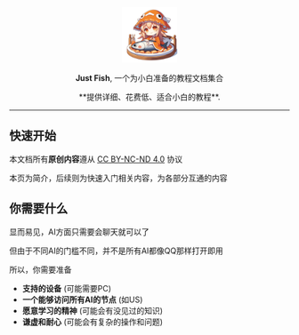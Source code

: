 <body>
<p align="center">
    <a href="#" target="_blank" rel="noopener noreferrer">
        <img width="100" src="static/img/logo.png" alt="justfish logo" />
    </a>
</p>

<p align="center"><b>Just Fish</b>, 一个为小白准备的教程文档集合</p>
<p align="center"> **提供详细、花费低、适合小白的教程**.</p>
</body>

------------------------------

## 快速开始

本文档所有**原创内容**遵从 [CC BY-NC-ND 4.0](https://creativecommons.org/licenses/by-nc-nd/4.0/deed.zh-hans) 协议 

本页为简介，后续则为快速入门相关内容，为各部分互通的内容

## 你需要什么

显而易见，AI方面只需要会聊天就可以了

但由于不同AI的门槛不同，并不是所有AI都像QQ那样打开即用

所以，你需要准备

 - **支持的设备** (可能需要PC)
 - **一个能够访问所有AI的节点** (如US)
 - **愿意学习的精神** (可能会有没见过的知识)
 - **谦虚和耐心** (可能会有复杂的操作和问题)



